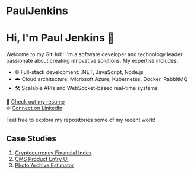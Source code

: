 # PaulJenkins

# Hi, I'm Paul Jenkins 👋

Welcome to my GitHub! I'm a software developer and technology leader passionate about creating innovative solutions. My expertise includes:
- 🌐 Full-stack development: .NET, JavaScript, Node.js
- ☁️ Cloud architecture: Microsoft Azure, Kubernetes, Docker, RabbitMQ
- 🛠️ Scalable APIs and WebSocket-based real-time systems

🚀 [Check out my resume](Paul_Jenkins_Resume.pdf)  
🌐 [Connect on LinkedIn](https://www.linkedin.com/in/paul-jenkins-27b04029/)

Feel free to explore my repositories some of my recent work!

## Case Studies

1. [Cryptocurrency Financial Index](case-studies/crypto-index.md)
2. [CMS Product Entry UI](case-studies/cms-product-ui.md)
3. [Photo Archive Estimator](case-studies/photo-archive-estimator.md)

